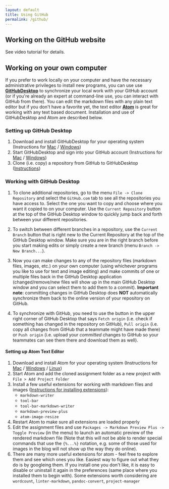 ```yaml
---
layout: default
title: Using GitHub
permalink: /github/
---
```


## Working on the GitHub website

See video tutorial for details.

## Working on your own computer

If you prefer to work locally on your computer and have the necessary administrative privileges to install new programs, you can use use [**GitHubDesktop**](https://desktop.github.com/) to synchronize your local work with your GitHub account (or if you're already an expert at command-line use, you can interact with GitHub from there). You can edit the markdown files with any plain text editor but if you don't have a favorite yet, the text editor [**Atom**](https://atom.io/) is great for working with any text based document. Installation and use of GitHubDesktop and Atom are described below.

### Setting up GitHub Desktop

 1. Download and install GitHubDesktop for your operating system (Instructions for [Mac](https://help.github.com/desktop-beta/guides/getting-started-with-github-desktop/installing-github-desktop/#platform-mac) / [Windows](https://help.github.com/desktop-beta/guides/getting-started-with-github-desktop/installing-github-desktop/#platform-windows))
 1. Start GitHubDesktop and sign into your GitHub account (Instructions for [Mac](https://help.github.com/desktop-beta/guides/getting-started-with-github-desktop/authenticating-to-github/#platform-mac) / [Windows](https://help.github.com/desktop-beta/guides/getting-started-with-github-desktop/authenticating-to-github/#platform-windows))
 1. Clone (i.e. copy) a repository from GitHub to GitHubDesktop ([Instructions](https://help.github.com/desktop-beta/guides/contributing-to-projects/cloning-a-repository-from-github-to-github-desktop/))

### Working with GitHub Desktop

1. To clone additional repositories, go to the menu `File -> Clone Repository` and select the `GitHub.com` tab to see all the repositories you have access to. Select the one you want to copy and choose where you want it copied to on your computer. Use the `Current Repository` button at the top of the GitHub Desktop window to quickly jump back and forth between your different repositories.

2. To switch between different branches in a repository, use the `Current Branch` button that is right new to the Current Repository at the top of the GitHub Desktop window. Make sure you are in the right branch before you start making edits or simply create a new branch (menu `Branch -> New Branch...`).

3. Now you can make changes to any of the repository files (markdown files, images, etc.) on your own computer (using whichever programs you like to use for text and image editing) and make commits of one or multiple files back in the GitHub Desktop application (changed/remove/new files will show up in the main GitHub Desktop window and you can select them to add them to a commit). **Important note**: committing changes in GitHub Desktop does **NOT** automatically synchronize them back to the online version of your repository on GitHub.

4. To synchronize with GitHub, you need to use the button in the upper right corner of GitHub Desktop that says `Fetch origin` (i.e. check if something has changed in the repository on GitHub), `Pull origin` (i.e. copy all changes from GitHub that a teammate might have made there) or `Push origin` (i.e. upload your _committed_ changes to GitHub so your teammates can see them there and download them as well).

#### Setting up Atom Text Editor

 1. Download and install Atom for your operating system (Instructions for [Mac](https://flight-manual.atom.io/getting-started/sections/installing-atom/#platform-mac) / [Windows](https://flight-manual.atom.io/getting-started/sections/installing-atom/#platform-windows) / [Linux](https://flight-manual.atom.io/getting-started/sections/installing-atom/#platform-linux))
 1. Start Atom and add the cloned assignment folder as a new project with `File > Add Project Folder`
 1. Install a few useful extensions for working with markdown files and images ([Instructions for installing extensions](http://flight-manual.atom.io/using-atom/sections/atom-packages/)):
     - `markdown-writer`
     - `tool-bar`
     - `tool-bar-markdown-writer`
     - `markdown-preview-plus`
     - `atom-image-resize`
 1. Restart Atom to make sure all extensions are loaded properly
 1. Edit the assignment files and use `Packages -> Markdown Preview Plus -> Toggle Preview` (in the menu) to launch an automatic  preview of the rendered markdown file (Note that this will not be able to render special commands that use the `{%...%}` notation, e.g. some of those used for images in the blog will not show up the way they do online).
 1. There are many more useful extensions for atom - feel free to explore them and see which ones you like. Easiest way to figure out what they do is by googleing them. If you install one you don't like, it is easy to disable or uninstall it again in the preferences (same place where you installed them to begin with). Some extensions worth considering are `wordcount`, `linter-markdown`, `pandoc-convert`, `project-manager`
